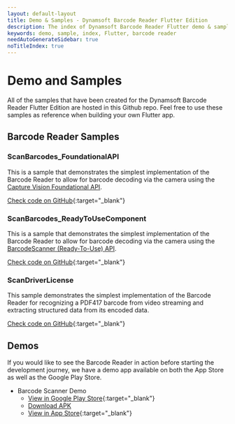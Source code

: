```yaml
---
layout: default-layout
title: Demo & Samples - Dynamsoft Barcode Reader Flutter Edition
description: The index of Dynamsoft Barcode Reader Flutter demo & samples.
keywords: demo, sample, index, Flutter, barcode reader
needAutoGenerateSidebar: true
noTitleIndex: true
---
```


# Demo and Samples

All of the samples that have been created for the Dynamsoft Barcode Reader Flutter Edition are hosted in this Github repo. Feel free to use these samples as reference when building your own Flutter app.

## Barcode Reader Samples

### ScanBarcodes_FoundationalAPI

This is a sample that demonstrates the simplest implementation of the Barcode Reader to allow for barcode decoding via the camera using the [Capture Vision Foundational API](../api-reference/capture-vision-router/capture-vision-router.md).

[Check code on GitHub](https://github.com/Dynamsoft/barcode-reader-flutter-samples/tree/main/ScanBarcodes_FoundationalAPI){:target="_blank"}

### ScanBarcodes_ReadyToUseComponent

This is a sample that demonstrates the simplest implementation of the Barcode Reader to allow for barcode decoding via the camera using the [BarcodeScanner (Ready-To-Use) API](../api-reference/barcode-scanner/barcode-scanner.md).

[Check code on GitHub](https://github.com/Dynamsoft/barcode-reader-flutter-samples/tree/main/ScanBarcodes_ReadyToUseComponent){:target="_blank"}

### ScanDriverLicense

This sample demonstrates the simplest implementation of the Barcode Reader for recognizing a PDF417 barcode from video streaming and extracting structured data from its encoded data.

[Check code on GitHub](https://github.com/Dynamsoft/barcode-reader-flutter-samples/tree/main/ScanDriversLicense){:target="_blank"}

## Demos

If you would like to see the Barcode Reader in action before starting the development journey, we have a demo app available on both the App Store as well as the Google Play Store.

- Barcode Scanner Demo
  - [View in Google Play Store](https://play.google.com/store/apps/details?id=com.dynamsoft.demo.dynamsoftbarcodereaderdemo&pli=1){:target="_blank"}
  - [Download APK](https://download2.dynamsoft.com/dbr/android/DynamsoftBarcodeReaderDemoAndroid.apk)
  - [View in App Store](https://apps.apple.com/us/app/dynamsoft-barcode-scanner-demo/id1120581630){:target="_blank"}